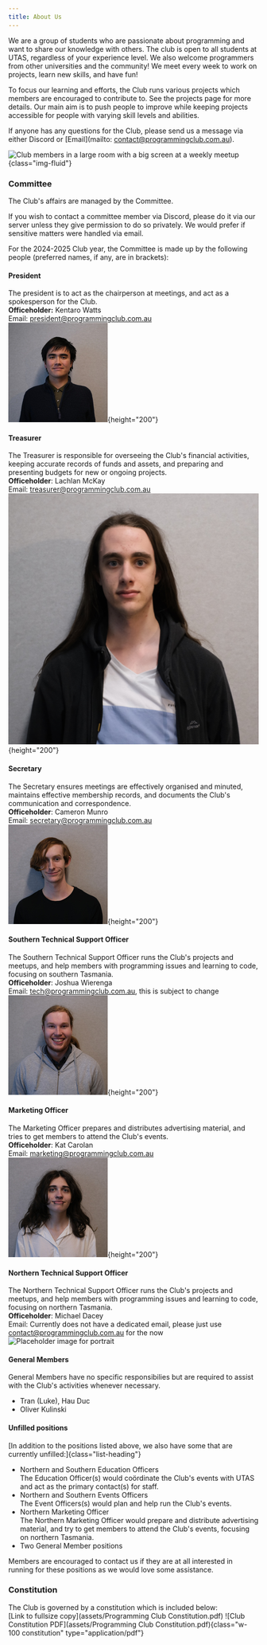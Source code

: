 ```yaml
---
title: About Us
---
```


We are a group of students who are passionate about programming and want to share our knowledge with others. The club is open to all students at UTAS, regardless of your experience level. We also welcome programmers from other universities and the community! We meet every week to work on projects, learn new skills, and have fun!

To focus our learning and efforts, the Club runs various projects which members are encouraged to contribute to. See the projects page for more details. Our main aim is to push people to improve while keeping projects accessible for people with varying skill levels and abilities.

If anyone has any questions for the Club, please send us a message via either Discord or [Email](mailto: contact@programmingclub.com.au).

![Club members in a large room with a big screen at a weekly meetup](https://programmingclub.com.au/assets/photos/weekly_meetup_cropped.jpg "A weekly meetup at the Sandy Bay Campus"){class="img-fluid"}

### Committee
The Club's affairs are managed by the Committee.

If you wish to contact a committee member via Discord, please do it via our server unless they give permission to do so privately. We would prefer if sensitive matters were handled via email.

For the 2024-2025 Club year, the Committee is made up by the following people (preferred names, if any, are in brackets):

#### President
The president is to act as the chairperson at meetings, and act as a spokesperson for the Club.  
**Officeholder:** Kentaro Watts  
Email: <president@programmingclub.com.au>  
<picture>
  <source srcset="assets/Committee%20Kentaro.avif" type="image/avif">
  <source srcset="assets/Committee%20Kentaro.webp" type="image/webp">
  ![Portrait of Kentaro Watts](assets/Committee%20Kentaro.jpg){height="200"}
</picture>

<!-- TODO: Add existing photo of Lachlan -->
#### Treasurer
 The Treasurer is responsible for overseeing the Club's financial activities, keeping accurate records of funds and assets, and preparing and presenting budgets for new or ongoing projects.  
**Officeholder**: Lachlan McKay  
Email: <treasurer@programmingclub.com.au>  
<picture>
  <source srcset="assets/Committee%20Lachlan.avif" type="image/avif">
  <source srcset="assets/Committee%20Lachlan.webp" type="image/webp">
  ![Portrait of Lachlan McKay](assets/Committee%20Lachlan.jpg){height="200"}
</picture>

#### Secretary
The Secretary ensures meetings are effectively organised and minuted, maintains effective membership records, and documents the Club's communication and correspondence.  
**Officeholder**: Cameron Munro  
Email: <secretary@programmingclub.com.au>  
<picture>
  <source srcset="assets/Committee%20Cameron.avif" type="image/avif">
  <source srcset="assets/Committee%20Cameron.webp" type="image/webp">
  ![Portrait of Cameron Munro](assets/Committee%20Cameron.jpg){height="200"}
</picture>

#### Southern Technical Support Officer
The Southern Technical Support Officer runs the Club's projects and meetups, and help members with programming issues and learning to code, focusing on southern Tasmania.  
**Officeholder**: Joshua Wierenga  
Email: <tech@programmingclub.com.au>, this is subject to change  
<picture>
  <source srcset="assets/Committee%20Joshua.avif" type="image/avif">
  <source srcset="assets/Committee%20Joshua.webp" type="image/webp">
  ![Portrait of Joshua Wierenga](assets/Committee%20Joshua.jpg){height="200"}
</picture>

#### Marketing Officer
The Marketing Officer prepares and distributes advertising material, and tries to get members to attend the Club's events.  
**Officeholder**: Kat Carolan  
Email: <marketing@programmingclub.com.au>  
<picture>
  <source srcset="assets/Committee%20Kat.avif" type="image/avif">
  <source srcset="assets/Committee%20Kat.webp" type="image/webp">
  ![Portrait of Kat Carolan](assets/Committee%20Kat.jpg){height="200"}
</picture>

<!-- TODO: Get photo of Michael -->
#### Northern Technical Support Officer
The Northern Technical Support Officer runs the Club's projects and meetups, and help members with programming issues and learning to code, focusing on northern Tasmania.  
**Officeholder**: Michael Dacey  
Email: Currently does not have a dedicated email, please just use <contact@programmingclub.com.au> for the now  
<img height="200" src="https://upload.wikimedia.org/wikipedia/commons/6/65/No-Image-Placeholder.svg" alt="Placeholder image for portrait">

<!-- TODO: Get general member photos? -->
#### General Members
General Members have no specific responsibilies but are required to assist with the Club's activities whenever necessary.  

* Tran (Luke), Hau Duc
* Oliver Kulinski

#### Unfilled positions
[In addition to the positions listed above, we also have some that are currently unfilled:]{class="list-heading"}

* Northern and Southern Education Officers  
  The Education Officer(s) would coördinate the Club's events with UTAS and act as the primary contact(s) for staff.
* Northern and Southern Events Officers  
  The Event Officers(s) would plan and help run the Club's events.
* Northern Marketing Officer  
  The Northern Marketing Officer would prepare and distribute advertising material, and try to get members to attend the Club's events, focusing on northern Tasmania.
* Two General Member positions

Members are encouraged to contact us if they are at all interested in running for these positions as we would love some assistance.

### Constitution
The Club is governed by a constitution which is included below:  
[Link to fullsize copy](assets/Programming Club Constitution.pdf)
![Club Constitution PDF](assets/Programming Club Constitution.pdf){class="w-100 constitution" type="application/pdf"}
